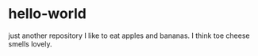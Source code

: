 # hello-world
just another repository
I like to eat apples and bananas.
I think toe cheese smells lovely.
